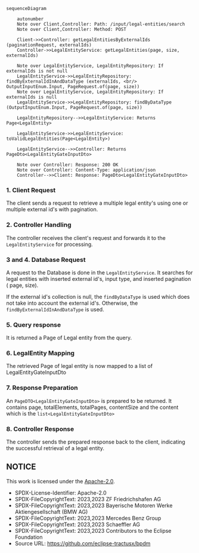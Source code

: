 `````mermaid
sequenceDiagram

    autonumber
    Note over Client,Controller: Path: /input/legal-entities/search
    Note over Client,Controller: Method: POST

    Client->>Controller: getLegalEntitiesByExternalIds (paginationRequest, externalIds)
    Controller->>LegalEntityService: getLegalEntities(page, size, externalIds)

    Note over LegalEntityService, LegalEntityRepository: If externalIds is not null
    LegalEntityService->>LegalEntityRepository: findByExternalIdInAndDataType (externalIds, <br/> OutputInputEnum.Input, PageRequest.of(page, size))
    Note over LegalEntityService, LegalEntityRepository: If externalIds is null
    LegalEntityService->>LegalEntityRepository: findByDataType (OutputInputEnum.Input, PageRequest.of(page, size))

    LegalEntityRepository-->>LegalEntityService: Returns Page<LegalEntity>

    LegalEntityService->>LegalEntityService: toValidLegalEntities(Page<LegalEntity>)

    LegalEntityService-->>Controller: Returns PageDto<LegalEntityGateInputDto>

    Note over Controller: Response: 200 OK 
    Note over Controller: Content-Type: application/json
    Controller-->>Client: Response: PageDto<LegalEntityGateInputDto>

`````

### 1. Client Request

The client sends a request to retrieve a multiple legal entity's using one or multiple external id's with pagination.

### 2. Controller Handling

The controller receives the client's request and forwards it to the `LegalEntityService` for processing.

### 3 and 4. Database Request

A request to the Database is done in the `LegalEntityService`. It searches for legal entities with inserted external id's, input type, and inserted pagination (
page, size).

If the external id's collection is null, the `findByDataType` is used which does not take into account the external id's. Otherwise,
the `findByExternalIdInAndDataType` is used.

### 5. Query response

It is returned a Page of Legal entity from the query.

### 6. LegalEntity Mapping

The retrieved Page of legal entity is now mapped to a list of LegalEntityGateInputDto

### 7. Response Preparation

An `PageDTO<LegalEntityGateInputDto>` is prepared to be returned. It contains page, totalElements, totalPages, contentSize and the content which is
the `list<LegalEntityGateInputDto>`

### 8. Controller Response

The controller sends the prepared response back to the client, indicating the successful retrieval of a legal entity.

## NOTICE

This work is licensed under the [Apache-2.0](https://www.apache.org/licenses/LICENSE-2.0).

- SPDX-License-Identifier: Apache-2.0
- SPDX-FileCopyrightText: 2023,2023 ZF Friedrichshafen AG
- SPDX-FileCopyrightText: 2023,2023 Bayerische Motoren Werke Aktiengesellschaft (BMW AG)
- SPDX-FileCopyrightText: 2023,2023 Mercedes Benz Group
- SPDX-FileCopyrightText: 2023,2023 Schaeffler AG
- SPDX-FileCopyrightText: 2023,2023 Contributors to the Eclipse Foundation
- Source URL: https://github.com/eclipse-tractusx/bpdm
